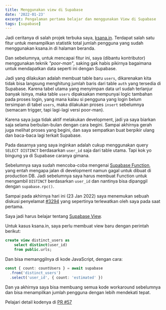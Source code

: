 ```yaml
---
title: Menggunakan view di Supabase
date: '2022-01-23'
excerpt: Pengalaman pertama belajar dan menggunakan View di Supabase
tags: [supabase]
---
```


Jadi ceritanya di salah projek terbuka saya, [ksana.in](https://github.com/mazipan/ksana.in). Terdapat salah satu fitur untuk menampilkan statistik total jumlah pengguna yang sudah menggunakan ksana.in di halaman beranda.

Dan sebelumnya, untuk mencapai fitur ini, saya (dibantu kontributor) menggunakan teknik *"poor-man"*, saking gak habis pikirnya bagaimana untuk mendapatkan data seperti ini dengan Supabase.

Jadi yang dilakukan adalah membuat table baru `users`, dikarenakan kita tidak bisa langsung menghitung jumlah baris dari table `auth` yang tersedia di Supabase. 
Karena tabel utama yang menyimpan data url sudah terlanjur banyak isinya, maka table `users` dipaksakan mempunyai logic tambahan pada proses login, yang mana kalau si pengguna yang login belum tersimpan di tabel `users`, maka dilakukan proses `insert` sebelumnya (semacam trigger, tapi lagi-lagi versi poor-man). 

Karena saya juga tidak aktif melakukan development, jadi ya saya biarkan saja selama berbulan-bulan dengan cara begini.
Sampai akhirnya gerah juga melihat proses yang begini, dan saya sempatkan buat berpikir ulang dan baca-baca lagi terkait Supabase.

Pada dasarnya yang saya inginkan adalah cukup menggunakan query `SELECT DISTINCT` berdasarkan `user_id` saja dari table utama. Tapi kok yo bingung ya di Supabase caranya gimana.

Sebelumnya saya sudah mencoba-coba mengenai [Supabase Function](https://supabase.com/docs/guides/database/functions), yang entah mengapa jalan di development namun gagal untuk dibuat di production DB. Jadi sebelumnya saya harus membuat Function untuk mengambil `DISTINCT` berdasarkan `user_id` dan nantinya bisa dipanggil dengan `supabase.rpc()`.

Sampai pada akhirnya hari ini (23 Jan 2022) saya menemukan sebuah diskusi penyelamat [#3294](https://github.com/supabase/supabase/discussions/3294) yang sepertinya terlewatkan oleh saya pada saat pertama.

Saya jadi harus belajar tentang [Supabase View](https://supabase.com/blog/2020/11/18/postgresql-views).

Untuk kasus ksana.in, saya perlu membuat view baru dengan perintah berikut:

```sql
create view distinct_users as
    select distinct(user_id)
    from public.urls;
```

Dan bisa memanggilnya di kode JavaScript, dengan cara:

```ts
const { count: countUsers } = await supabase
  .from('distinct_users')
  .select('user_id', { count: 'estimated' })
```

Dan ya akhirnya saya bisa membuang semua kode workaround sebelumnya dan bisa menampilkan jumlah pengguna dengan lebih mendekati tepat.

Pelajari detail kodenya di [PR #57](https://github.com/mazipan/ksana.in/pull/57)
